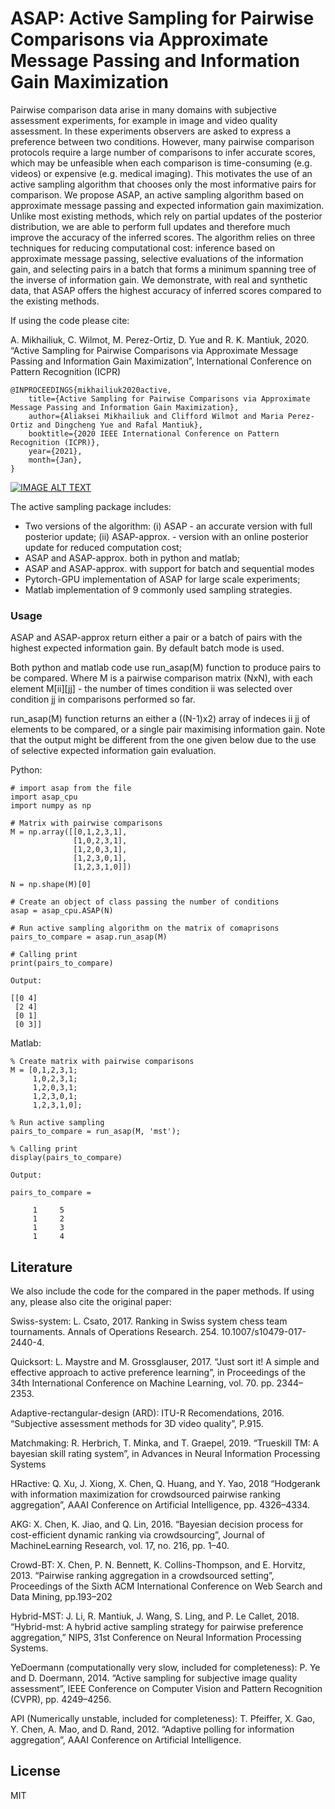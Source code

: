 # ASAP: Active Sampling for Pairwise Comparisons via Approximate Message Passing and Information Gain Maximization

Pairwise comparison data arise in many domains with subjective assessment experiments, for example in image and video quality assessment. In these experiments observers are asked to express a preference between two conditions. However, many pairwise comparison protocols require a large number of comparisons to infer accurate scores, which may be unfeasible when each comparison is time-consuming (e.g. videos) or expensive (e.g. medical imaging). This motivates the use of an active sampling algorithm that chooses only the most informative pairs for comparison. We propose ASAP, an active sampling algorithm based on approximate message passing and expected information gain maximization. Unlike most existing methods, which rely on partial updates of the posterior distribution, we are able to perform full updates and therefore much improve the accuracy of the inferred scores. The algorithm relies on three techniques for reducing computational cost: inference based on approximate message passing, selective evaluations of the information gain, and selecting pairs in a batch that forms a minimum spanning tree of the inverse of information gain. We demonstrate, with real and synthetic data, that ASAP offers the highest accuracy of inferred scores compared to the existing methods.

If using the code please cite:

A. Mikhailiuk, C. Wilmot, M. Perez-Ortiz, D. Yue and R. K. Mantiuk, 2020. “Active Sampling for Pairwise Comparisons via Approximate Message Passing and Information Gain Maximization”, International Conference on Pattern Recognition (ICPR)

```
@INPROCEEDINGS{mikhailiuk2020active,
    title={Active Sampling for Pairwise Comparisons via Approximate Message Passing and Information Gain Maximization},
    author={Aliaksei Mikhailiuk and Clifford Wilmot and Maria Perez-Ortiz and Dingcheng Yue and Rafal Mantiuk},
    booktitle={2020 IEEE International Conference on Pattern Recognition (ICPR)}, 
    year={2021},
    month={Jan},
}
```

[![IMAGE ALT TEXT](http://img.youtube.com/vi/Yt3-3zOR9u4/0.jpg)](http://www.youtube.com/watch?v=Yt3-3zOR9u4 "Video Title")

The active sampling package includes:

* Two versions of the algorithm: (i) ASAP - an accurate version with full posterior update; (ii) ASAP-approx. - version with an online posterior update for reduced computation cost;
* ASAP and ASAP-approx. both in python and matlab;
* ASAP and ASAP-approx. with support for batch and sequential modes
* Pytorch-GPU implementation of ASAP for large scale experiments;
* Matlab implementation of 9 commonly used sampling strategies.

### Usage

ASAP and ASAP-approx return either a pair or a batch of pairs with the highest expected information gain. By default batch mode is used.

Both python and matlab code use run_asap(M) function to produce pairs to be compared. Where M is a pairwise comparison matrix (NxN), with each element M[ii][jj] - the number of times condition ii was selected over condition jj in comparisons performed so far.

run_asap(M) function returns an either a ((N-1)x2) array of indeces ii jj of elements to be compared, or a single pair maximising information gain. Note that the output might be different from the one given below due to the use of selective expected information gain evaluation.

Python:

```
# import asap from the file
import asap_cpu
import numpy as np

# Matrix with pairwise comparisons
M = np.array([[0,1,2,3,1],
              [1,0,2,3,1],
              [1,2,0,3,1],
              [1,2,3,0,1],
              [1,2,3,1,0]])
              
N = np.shape(M)[0]

# Create an object of class passing the number of conditions
asap = asap_cpu.ASAP(N)

# Run active sampling algorithm on the matrix of comaprisons
pairs_to_compare = asap.run_asap(M)

# Calling print
print(pairs_to_compare)

Output: 

[[0 4]
 [2 4]
 [0 1]
 [0 3]]

```

Matlab:


```
% Create matrix with pairwise comparisons
M = [0,1,2,3,1;
     1,0,2,3,1;
     1,2,0,3,1;
     1,2,3,0,1;
     1,2,3,1,0];
              
% Run active sampling
pairs_to_compare = run_asap(M, 'mst');

% Calling print
display(pairs_to_compare)

Output: 

pairs_to_compare =

     1     5
     1     2
     1     3
     1     4

```


## Literature

We also include the code for the compared in the paper methods. If using any, please also cite the original paper:

Swiss-system: L. Csato, 2017. Ranking in Swiss system chess team tournaments. Annals of Operations Research. 254. 10.1007/s10479-017-2440-4. 

Quicksort: L.  Maystre  and  M.  Grossglauser, 2017.  “Just  sort  it!  A  simple  and  effective approach  to  active  preference  learning”,  in Proceedings  of  the 34th International Conference on Machine Learning, vol. 70. pp. 2344–2353.

Adaptive-rectangular-design (ARD): ITU-R Recomendations, 2016.  “Subjective  assessment  methods  for  3D  video  quality”,  P.915.

Matchmaking: R.  Herbrich,  T.  Minka,  and  T.  Graepel, 2019.  “Trueskill TM:  A  bayesian  skill rating system”, in Advances in Neural Information Processing Systems

HRactive: Q.  Xu,  J.  Xiong,  X.  Chen,  Q.  Huang,  and  Y.  Yao, 2018  “Hodgerank  with information  maximization  for  crowdsourced  pairwise  ranking  aggregation”, AAAI  Conference  on  Artificial Intelligence, pp. 4326–4334. 

AKG: X.  Chen,  K.  Jiao,  and  Q.  Lin, 2016.  “Bayesian  decision  process  for  cost-efficient  dynamic  ranking  via  crowdsourcing”, Journal  of  MachineLearning Research, vol. 17, no. 216, pp. 1–40.

Crowd-BT: X. Chen, P. N. Bennett, K. Collins-Thompson, and E. Horvitz, 2013. “Pairwise ranking aggregation in a crowdsourced setting”, Proceedings of the Sixth ACM  International  Conference  on  Web  Search  and  Data  Mining,  pp.193–202

Hybrid-MST: J.  Li,  R.  Mantiuk,  J.  Wang,  S.  Ling,  and  P.  Le  Callet, 2018.  “Hybrid-mst: A hybrid active sampling strategy for pairwise preference aggregation,” NIPS, 31st Conference on Neural Information Processing Systems.

YeDoermann (computationally very slow, included for completeness): P. Ye and D. Doermann, 2014. “Active sampling for subjective image quality assessment”, IEEE Conference on Computer Vision and Pattern Recognition (CVPR), pp. 4249–4256.

API (Numerically unstable, included for completeness): T. Pfeiffer, X. Gao, Y. Chen, A. Mao, and D. Rand, 2012. “Adaptive polling for information aggregation”, AAAI Conference on Artificial Intelligence.


## License

MIT
